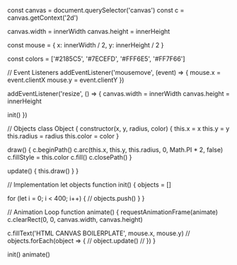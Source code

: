 const canvas = document.querySelector('canvas')
const c = canvas.getContext('2d')

canvas.width = innerWidth
canvas.height = innerHeight

const mouse = {
  x: innerWidth / 2,
  y: innerHeight / 2
}

const colors = ['#2185C5', '#7ECEFD', '#FFF6E5', '#FF7F66']

// Event Listeners
addEventListener('mousemove', (event) => {
  mouse.x = event.clientX
  mouse.y = event.clientY
})

addEventListener('resize', () => {
  canvas.width = innerWidth
  canvas.height = innerHeight

  init()
})

// Objects
class Object {
  constructor(x, y, radius, color) {
    this.x = x
    this.y = y
    this.radius = radius
    this.color = color
  }

  draw() {
    c.beginPath()
    c.arc(this.x, this.y, this.radius, 0, Math.PI * 2, false)
    c.fillStyle = this.color
    c.fill()
    c.closePath()
  }

  update() {
    this.draw()
  }
}

// Implementation
let objects
function init() {
  objects = []

  for (let i = 0; i < 400; i++) {
    // objects.push()
  }
}

// Animation Loop
function animate() {
  requestAnimationFrame(animate)
  c.clearRect(0, 0, canvas.width, canvas.height)

  c.fillText('HTML CANVAS BOILERPLATE', mouse.x, mouse.y)
  // objects.forEach(object => {
  //  object.update()
  // })
}

init()
animate()
